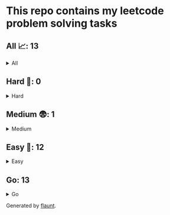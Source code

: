 # This repo contains my leetcode problem solving tasks

## All 📈: 13

<details>
<summary>All</summary>

| #     | Problem            | Difficulty | Solvings                |
|:-----:|:------------------:|:----------:|:-----------------------:|
|1|[Binary Search](https://leetcode.com/problems/binary-search)|Easy|[Go](submissions/easy/binary-search.go)|
|2|[Climbing Stairs](https://leetcode.com/problems/climbing-stairs)|Easy|[Go](submissions/easy/climbing-stairs.go)|
|3|[Contains Duplicate](https://leetcode.com/problems/contains-duplicate)|Easy|[Go](submissions/easy/contains-duplicate.go)|
|4|[Find All Numbers Disappeared In An Array](https://leetcode.com/problems/find-all-numbers-disappeared-in-an-array)|Easy|[Go](submissions/easy/find-all-numbers-disappeared-in-an-array.go)|
|5|[Kth Largest Element In An Array](https://leetcode.com/problems/kth-largest-element-in-an-array)|Medium|[Go](submissions/medium/kth-largest-element-in-an-array.go)|
|6|[Merge Sorted Array](https://leetcode.com/problems/merge-sorted-array)|Easy|[Go](submissions/easy/merge-sorted-array.go)|
|7|[Merge Two Sorted Lists](https://leetcode.com/problems/merge-two-sorted-lists)|Easy|[Go](submissions/easy/merge-two-sorted-lists.go)|
|8|[Missing Number](https://leetcode.com/problems/missing-number)|Easy|[Go](submissions/easy/missing-number.go)|
|9|[Palindrome Linked List](https://leetcode.com/problems/palindrome-linked-list)|Easy|[Go](submissions/easy/palindrome-linked-list.go)|
|10|[Range Sum Query Immutable](https://leetcode.com/problems/range-sum-query-immutable)|Easy|[Go](submissions/easy/range-sum-query-immutable.go)|
|11|[Ransom Note](https://leetcode.com/problems/ransom-note)|Easy|[Go](submissions/easy/ransom-note.go)|
|12|[Single Number](https://leetcode.com/problems/single-number)|Easy|[Go](submissions/easy/single-number.go)|
|13|[Valid Palindrome](https://leetcode.com/problems/valid-palindrome)|Easy|[Go](submissions/easy/valid-palindrome.go)|
</details>

## Hard 🤯: 0

<details>
<summary>Hard</summary>

| #     | Problem            | Difficulty | Solvings                |
|:-----:|:------------------:|:----------:|:-----------------------:|

</details>

## Medium 😨: 1

<details>
<summary>Medium</summary>

| #     | Problem            | Difficulty | Solvings                |
|:-----:|:------------------:|:----------:|:-----------------------:|
|1|[Kth Largest Element In An Array](https://leetcode.com/problems/kth-largest-element-in-an-array)|Medium|[Go](submissions/medium/kth-largest-element-in-an-array.go)|
</details>

## Easy 🥱: 12

<details>
<summary>Easy</summary>

| #     | Problem            | Difficulty | Solvings                |
|:-----:|:------------------:|:----------:|:-----------------------:|
|1|[Binary Search](https://leetcode.com/problems/binary-search)|Easy|[Go](submissions/easy/binary-search.go)|
|2|[Climbing Stairs](https://leetcode.com/problems/climbing-stairs)|Easy|[Go](submissions/easy/climbing-stairs.go)|
|3|[Contains Duplicate](https://leetcode.com/problems/contains-duplicate)|Easy|[Go](submissions/easy/contains-duplicate.go)|
|4|[Find All Numbers Disappeared In An Array](https://leetcode.com/problems/find-all-numbers-disappeared-in-an-array)|Easy|[Go](submissions/easy/find-all-numbers-disappeared-in-an-array.go)|
|5|[Merge Sorted Array](https://leetcode.com/problems/merge-sorted-array)|Easy|[Go](submissions/easy/merge-sorted-array.go)|
|6|[Merge Two Sorted Lists](https://leetcode.com/problems/merge-two-sorted-lists)|Easy|[Go](submissions/easy/merge-two-sorted-lists.go)|
|7|[Missing Number](https://leetcode.com/problems/missing-number)|Easy|[Go](submissions/easy/missing-number.go)|
|8|[Palindrome Linked List](https://leetcode.com/problems/palindrome-linked-list)|Easy|[Go](submissions/easy/palindrome-linked-list.go)|
|9|[Range Sum Query Immutable](https://leetcode.com/problems/range-sum-query-immutable)|Easy|[Go](submissions/easy/range-sum-query-immutable.go)|
|10|[Ransom Note](https://leetcode.com/problems/ransom-note)|Easy|[Go](submissions/easy/ransom-note.go)|
|11|[Single Number](https://leetcode.com/problems/single-number)|Easy|[Go](submissions/easy/single-number.go)|
|12|[Valid Palindrome](https://leetcode.com/problems/valid-palindrome)|Easy|[Go](submissions/easy/valid-palindrome.go)|
</details>


## Go: 13
<details>
<summary>Go</summary>

| #     | Problem            | Difficulty | Solvings                |
|:-----:|:------------------:|:----------:|:-----------------------:|
|1|[Binary Search](https://leetcode.com/problems/binary-search)|Easy|[Go](submissions/easy/binary-search.go)|
|2|[Climbing Stairs](https://leetcode.com/problems/climbing-stairs)|Easy|[Go](submissions/easy/climbing-stairs.go)|
|3|[Contains Duplicate](https://leetcode.com/problems/contains-duplicate)|Easy|[Go](submissions/easy/contains-duplicate.go)|
|4|[Find All Numbers Disappeared In An Array](https://leetcode.com/problems/find-all-numbers-disappeared-in-an-array)|Easy|[Go](submissions/easy/find-all-numbers-disappeared-in-an-array.go)|
|5|[Kth Largest Element In An Array](https://leetcode.com/problems/kth-largest-element-in-an-array)|Medium|[Go](submissions/medium/kth-largest-element-in-an-array.go)|
|6|[Merge Sorted Array](https://leetcode.com/problems/merge-sorted-array)|Easy|[Go](submissions/easy/merge-sorted-array.go)|
|7|[Merge Two Sorted Lists](https://leetcode.com/problems/merge-two-sorted-lists)|Easy|[Go](submissions/easy/merge-two-sorted-lists.go)|
|8|[Missing Number](https://leetcode.com/problems/missing-number)|Easy|[Go](submissions/easy/missing-number.go)|
|9|[Palindrome Linked List](https://leetcode.com/problems/palindrome-linked-list)|Easy|[Go](submissions/easy/palindrome-linked-list.go)|
|10|[Range Sum Query Immutable](https://leetcode.com/problems/range-sum-query-immutable)|Easy|[Go](submissions/easy/range-sum-query-immutable.go)|
|11|[Ransom Note](https://leetcode.com/problems/ransom-note)|Easy|[Go](submissions/easy/ransom-note.go)|
|12|[Single Number](https://leetcode.com/problems/single-number)|Easy|[Go](submissions/easy/single-number.go)|
|13|[Valid Palindrome](https://leetcode.com/problems/valid-palindrome)|Easy|[Go](submissions/easy/valid-palindrome.go)|
</details>

Generated by [flaunt](https://github.com/vadimalekseev/flaunt).
